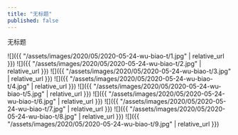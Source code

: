 ```yaml
---
title: "无标题"
published: false
---
```

无标题



![]({{ "/assets/images/2020/05/2020-05-24-wu-biao-t/1.jpg" | relative_url }})
![]({{ "/assets/images/2020/05/2020-05-24-wu-biao-t/2.jpg" | relative_url }})
![]({{ "/assets/images/2020/05/2020-05-24-wu-biao-t/3.jpg" | relative_url }})
![]({{ "/assets/images/2020/05/2020-05-24-wu-biao-t/4.jpg" | relative_url }})
![]({{ "/assets/images/2020/05/2020-05-24-wu-biao-t/5.jpg" | relative_url }})
![]({{ "/assets/images/2020/05/2020-05-24-wu-biao-t/6.jpg" | relative_url }})
![]({{ "/assets/images/2020/05/2020-05-24-wu-biao-t/7.jpg" | relative_url }})
![]({{ "/assets/images/2020/05/2020-05-24-wu-biao-t/8.jpg" | relative_url }})
![]({{ "/assets/images/2020/05/2020-05-24-wu-biao-t/9.jpg" | relative_url }})

